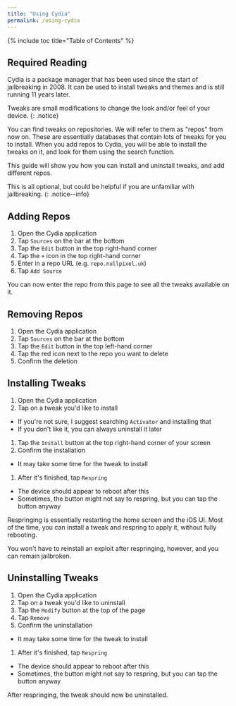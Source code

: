 ```yaml
---
title: "Using Cydia"
permalink: /using-cydia
---
```


{% include toc title="Table of Contents" %}

## Required Reading

Cydia is a package manager that has been used since the start of jailbreaking in 2008. It can be used to install tweaks and themes and is still running 11 years later.

Tweaks are small modifications to change the look and/or feel of your device.
{: .notice}

You can find tweaks on repositories. We will refer to them as "repos" from now on. These are essentially databases that contain lots of tweaks for you to install. When you add repos to Cydia, you will be able to install the tweaks on it, and look for them using the search function.

This guide will show you how you can install and uninstall tweaks, and add different repos.

This is all optional, but could be helpful if you are unfamiliar with jailbreaking.
{: .notice--info}

## Adding Repos

1. Open the Cydia application
1. Tap `Sources` on the bar at the bottom
1. Tap the `Edit` button in the top right-hand corner
1. Tap the `+` icon in the top right-hand corner
1. Enter in a repo URL (e.g. `repo.nullpixel.uk`)
1. Tap `Add Source`

You can now enter the repo from this page to see all the tweaks available on it.

## Removing Repos

1. Open the Cydia application
1. Tap `Sources` on the bar at the bottom
1. Tap the `Edit` button in the top left-hand corner
1. Tap the red icon next to the repo you want to delete
1. Confirm the deletion

## Installing Tweaks

1. Open the Cydia application
1. Tap on a tweak you'd like to install
  - If you're not sure, I suggest searching `Activator` and installing that
  - If you don't like it, you can always uninstall it later
1. Tap the `Install` button at the top right-hand corner of your screen
1. Confirm the installation
  - It may take some time for the tweak to install
1. After it's finished, tap `Respring`
  - The device should appear to reboot after this
  - Sometimes, the button might not say to respring, but you can tap the button anyway

Respringing is essentially restarting the home screen and the iOS UI. Most of the time, you can install a tweak and respring to apply it, without fully rebooting.

You won't have to reinstall an exploit after respringing, however, and you can remain jailbroken.

## Uninstalling Tweaks

1. Open the Cydia application
1. Tap on a tweak you'd like to uninstall
1. Tap the `Modify` button at the top of the page
1. Tap `Remove`
1. Confirm the uninstallation
  - It may take some time for the tweak to install
1. After it's finished, tap `Respring`
  - The device should appear to reboot after this
  - Sometimes, the button might not say to respring, but you can tap the button anyway

After respringing, the tweak should now be uninstalled.
